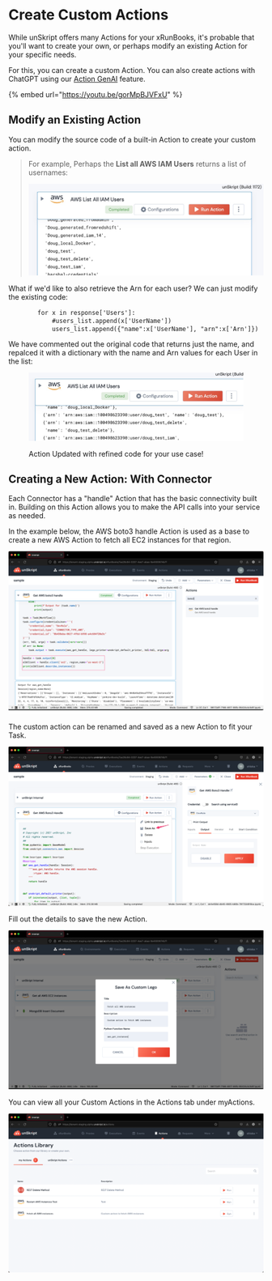 # Create Custom Actions

While unSkript offers many Actions for your xRunBooks, it's probable that you'll want to create your own, or perhaps modify an existing Action for your specific needs.

For this, you can create a custom Action.  You can also create actions with ChatGPT using our [Action GenAI](../create-actions-with-ai.md) feature.

{% embed url="https://youtu.be/gorMpBJVFxU" %}



## Modify an Existing Action

You can modify the source code of a built-in Action to create your custom action.&#x20;

> For example, Perhaps the **List all AWS IAM Users** returns a list of usernames:
>
> ![](<../../.gitbook/assets/image (13) (2).png>)

What if we'd like to also retrieve the Arn for each user? We can just modify the existing code:

```
        for x in response['Users']:
            #users_list.append(x['UserName'])
            users_list.append({"name":x['UserName'], "arn":x['Arn']})
```

We have commented out the original code that returns just the name, and repalced it with a dictionary with the name and Arn values for each User in the list:

<figure><img src="../../.gitbook/assets/Screenshot 2023-06-16 at 18.38.54.jpg" alt=""><figcaption><p>Action Updated with refined code for your use case!</p></figcaption></figure>

## Creating a New Action: With Connector

Each Connector has a "handle" Action that has the basic connectivity built in.  Building on this Action allows you to make the API calls into your service as needed.



In the example below, the AWS boto3 handle Action is used as a base to create a new AWS Action to fetch all EC2 instances for that region.

![](<../../.gitbook/assets/image (1) (1) (1) (1).png>)

The custom action can be renamed and saved as a new Action to fit your Task.&#x20;

![Save As](<../../.gitbook/assets/image (3) (1).png>)

Fill out the details to save the new Action.

![](<../../.gitbook/assets/image (2) (1) (1) (1).png>)

You can view all your Custom Actions in the Actions tab under myActions.

![](<../../.gitbook/assets/image (4) (1) (1).png>)
